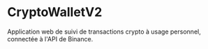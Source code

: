 # CryptoWalletV2
Application web de suivi de transactions crypto à usage personnel, connectée à l'API de Binance.
